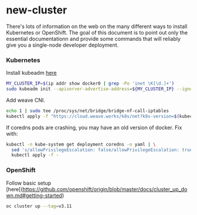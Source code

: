 # new-cluster
There's lots of information on the web on the many different ways to install
Kubernetes or OpenShift.  The goal of this document is to point out only the
essential documentationn and provide some commands that will reliably give you a
single-node developer deployment.

### Kubernetes
Install kubeadm [here](https://kubernetes.io/docs/setup/independent/create-cluster-kubeadm/#instructions)

```bash
MY_CLUSTER_IP=$(ip addr show docker0 | grep -Po 'inet \K[\d.]+')
sudo kubeadm init --apiserver-advertise-address=${MY_CLUSTER_IP} --ignore-preflight-errors Swap
```

Add weave CNI.
```bash
echo 1 | sudo tee /proc/sys/net/bridge/bridge-nf-call-iptables
kubectl apply -f "https://cloud.weave.works/k8s/net?k8s-version=$(kubectl version | base64 | tr -d '\n')"
```

If coredns pods are crashing, you may have an old version of docker.  Fix with:
```bash
kubectl -n kube-system get deployment coredns -o yaml | \
  sed 's/allowPrivilegeEscalation: false/allowPrivilegeEscalation: true/g' | \
  kubectl apply -f -
```

### OpenShift
Follow basic setup [here[(https://github.com/openshift/origin/blob/master/docs/cluster_up_down.md#getting-started)

```bash
oc cluster up --tag=v3.11
```
